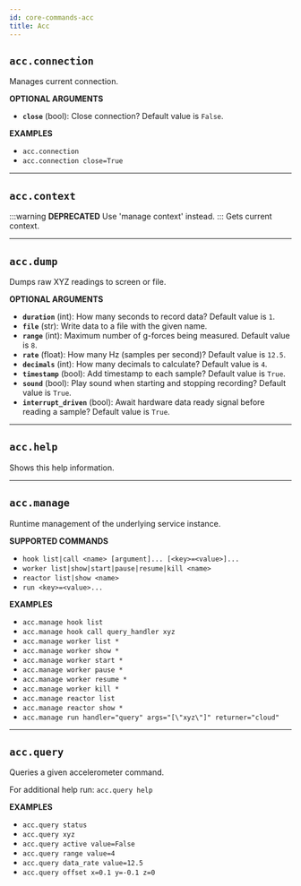 ```yaml
---
id: core-commands-acc
title: Acc
---
```


## `acc.connection`

Manages current connection.

**OPTIONAL ARGUMENTS**

  - **`close`** (bool): Close connection? Default value is `False`. 


**EXAMPLES**

  - `acc.connection`
  - `acc.connection close=True`


----
## `acc.context`

:::warning
**DEPRECATED**
Use 'manage context' instead.
:::
Gets current context.


----
## `acc.dump`

Dumps raw XYZ readings to screen or file.

**OPTIONAL ARGUMENTS**

  - **`duration`** (int): How many seconds to record data? Default value is `1`.
  - **`file`** (str): Write data to a file with the given name.
  - **`range`** (int): Maximum number of g-forces being measured. Default value is `8`.
  - **`rate`** (float): How many Hz (samples per second)? Default value is `12.5`.
  - **`decimals`** (int): How many decimals to calculate? Default value is `4`.
  - **`timestamp`** (bool): Add timestamp to each sample? Default value is `True`.
  - **`sound`** (bool): Play sound when starting and stopping recording? Default value is `True`.
  - **`interrupt_driven`** (bool): Await hardware data ready signal before reading a sample? Default value is `True`.


----
## `acc.help`

Shows this help information.


----
## `acc.manage`

Runtime management of the underlying service instance.


**SUPPORTED COMMANDS**

  - `hook list|call <name> [argument]... [<key>=<value>]...`
  - `worker list|show|start|pause|resume|kill <name>`
  - `reactor list|show <name>`
  - `run <key>=<value>...`


**EXAMPLES**

  - `acc.manage hook list`
  - `acc.manage hook call query_handler xyz`
  - `acc.manage worker list *`
  - `acc.manage worker show *`
  - `acc.manage worker start *`
  - `acc.manage worker pause *`
  - `acc.manage worker resume *`
  - `acc.manage worker kill *`
  - `acc.manage reactor list`
  - `acc.manage reactor show *`
  - `acc.manage run handler="query" args="[\"xyz\"]" returner="cloud"`


----
## `acc.query`

Queries a given accelerometer command.

For additional help run: `acc.query help`


**EXAMPLES**

  - `acc.query status`
  - `acc.query xyz`
  - `acc.query active value=False`
  - `acc.query range value=4`
  - `acc.query data_rate value=12.5`
  - `acc.query offset x=0.1 y=-0.1 z=0`
